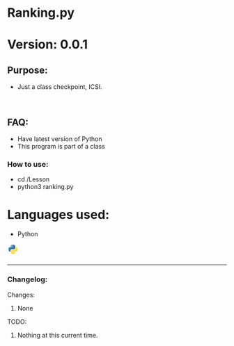 # Ranking.py
# Version: 0.0.1

## Purpose:

- Just a class checkpoint, ICSI.
<br />

## FAQ:
- Have latest version of Python
- This program is part of a class

### How to use:
- cd /Lesson
- python3 ranking.py

# Languages used:
- Python
<img align="left" alt="Python" width="26px" src="https://raw.githubusercontent.com/devicons/devicon/master/icons/python/python-original.svg" style="padding-right:10px;" />

<br />
<br />

---

### Changelog:
Changes:
1. None

TODO:
1. Nothing at this current time.